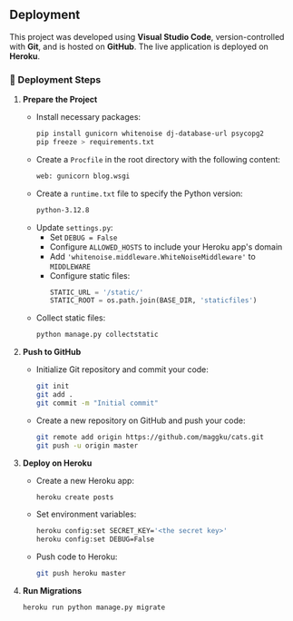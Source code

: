##  Deployment

This project was developed using **Visual Studio Code**, version-controlled with **Git**, and is hosted on **GitHub**. The live application is deployed on **Heroku**.

### 🔧 Deployment Steps

1. **Prepare the Project**
   - Install necessary packages:
     ```bash
     pip install gunicorn whitenoise dj-database-url psycopg2
     pip freeze > requirements.txt
     ```
   - Create a `Procfile` in the root directory with the following content:
     ```bash
     web: gunicorn blog.wsgi
     ```
   - Create a `runtime.txt` file to specify the Python version:
     ```bash
     python-3.12.8
     ```
   - Update `settings.py`:
     - Set `DEBUG = False`
     - Configure `ALLOWED_HOSTS` to include your Heroku app's domain
     - Add `'whitenoise.middleware.WhiteNoiseMiddleware'` to `MIDDLEWARE`
     - Configure static files:
       ```python
       STATIC_URL = '/static/'
       STATIC_ROOT = os.path.join(BASE_DIR, 'staticfiles')
       ```
   - Collect static files:
     ```bash
     python manage.py collectstatic
     ```

2. **Push to GitHub**
   - Initialize Git repository and commit your code:
     ```bash
     git init
     git add .
     git commit -m "Initial commit"
     ```
   - Create a new repository on GitHub and push your code:
     ```bash
     git remote add origin https://github.com/maggku/cats.git
     git push -u origin master
     ```

3. **Deploy on Heroku**
   - Create a new Heroku app:
     ```bash
     heroku create posts
     ```
   - Set environment variables:
     ```bash
     heroku config:set SECRET_KEY='<the secret key>'
     heroku config:set DEBUG=False
     ```
   - Push code to Heroku:
     ```bash
     git push heroku master
     ```

4. **Run Migrations**
   ```bash
   heroku run python manage.py migrate
